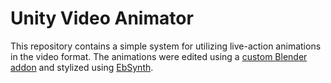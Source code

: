 # Unity Video Animator
This repository contains a simple system for utilizing live-action animations in the video format. The animations were edited using a [custom Blender addon](https://github.com/HonzaKlicpera/Effective-footage-processing-Blender) and stylized using [EbSynth](https://ebsynth.com/).

